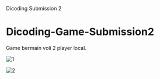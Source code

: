 Dicoding Submission 2
# Dicoding-Game-Submission2
Game bermain voli 2 player local.

![1](https://user-images.githubusercontent.com/53290382/78696996-5c290180-792a-11ea-8203-9bd7b11e7337.png)

![2](https://user-images.githubusercontent.com/53290382/78697010-60551f00-792a-11ea-88d9-e21cec6d5086.png)
